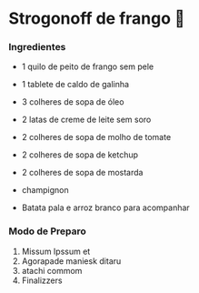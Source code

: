 # Strogonoff de frango :chicken:

### Ingredientes

- 1 quilo de peito de frango sem pele

- 1 tablete de caldo de galinha

- 3 colheres de sopa de óleo

- 2 latas de creme de leite sem soro

- 2 colheres de sopa de molho de tomate

- 2 colheres de sopa de ketchup

- 2 colheres de sopa de mostarda

- champignon

- Batata pala e arroz branco para acompanhar

  

### Modo de Preparo

1. Missum Ipssum et
2. Agorapade maniesk ditaru
3. atachi commom
4. Finalizzers



